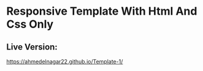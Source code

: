 # Responsive Template With Html And Css Only
## Live Version:
https://ahmedelnagar22.github.io/Template-1/
